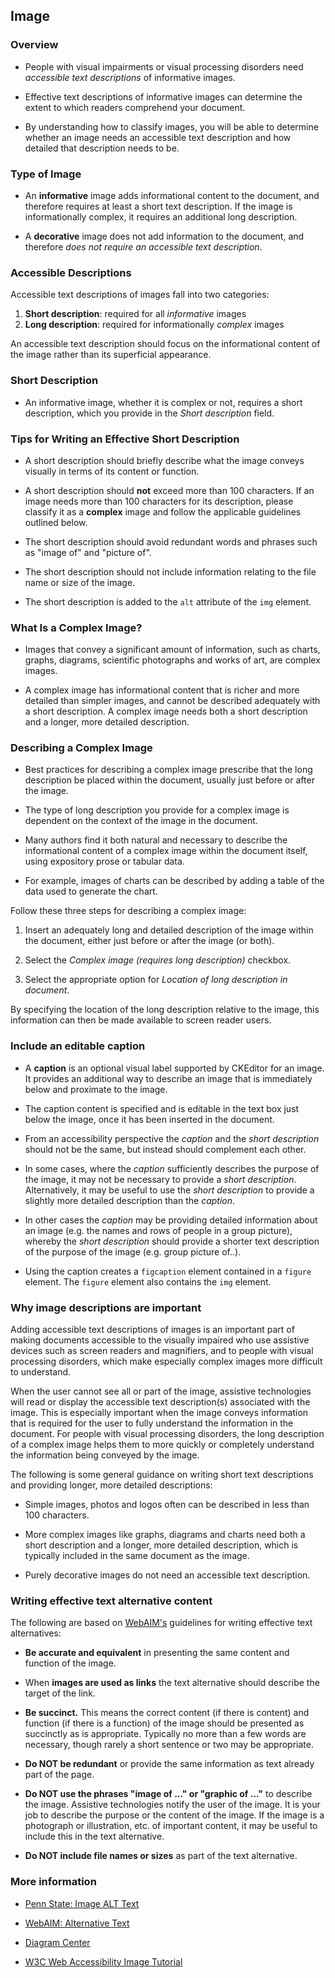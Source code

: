 ## Image

### Overview

* People with visual impairments or visual processing disorders need *accessible text descriptions* of informative images.

* Effective text descriptions of informative images can determine the extent to which readers comprehend your document.

* By understanding how to classify images, you will be able to determine whether an image needs an accessible text description and how detailed that description needs to be.

### Type of Image

* An **informative** image adds informational content to the document, and therefore requires at least a short text description. If the image is informationally complex, it requires an additional long description.

* A **decorative** image does not add information to the document, and therefore *does not require an accessible text description*.

### Accessible Descriptions

Accessible text descriptions of images fall into two categories:

1. **Short description**: required for all *informative* images
1. **Long description**: required for informationally *complex* images

An accessible text description should focus on the informational content of the image rather than its superficial appearance.

### Short Description

* An informative image, whether it is complex or not, requires a short description, which you provide in the *Short description* field.

### Tips for Writing an Effective Short Description

* A short description should briefly describe what the image conveys visually in terms of its content or function.

* A short description should **not** exceed more than 100 characters. If an image needs more than 100 characters for its description, please classify it as a **complex** image and follow the applicable guidelines outlined below.

* The short description should avoid redundant words and phrases such as "image of" and "picture of".

* The short description should not include information relating to the file name or size of the image.

* The short description is added to the `alt` attribute of the `img` element.

### What Is a Complex Image?

* Images that convey a significant amount of information, such as charts, graphs, diagrams, scientific photographs and works of art, are complex images.

* A complex image has informational content that is richer and more detailed than simpler images, and cannot be described adequately with a short description. A complex image needs both a short description and a longer, more detailed description.

### Describing a Complex Image

* Best practices for describing a complex image prescribe that the long description be placed within the document, usually just before or after the image.

* The type of long description you provide for a complex image is dependent on the context of the image in the document.

* Many authors find it both natural and necessary to describe the informational content of a complex image within the document itself, using expository prose or tabular data.

* For example, images of charts can be described by adding a table of the data used to generate the chart.

Follow these three steps for describing a complex image:

1. Insert an adequately long and detailed description of the image within the document, either just before or after the image (or both).

1. Select the *Complex image (requires long description)* checkbox.

1. Select the appropriate option for *Location of long description in document*.

By specifying the location of the long description relative to the image, this information can then be made available to screen reader users.

### Include an editable caption

* A **caption** is an optional visual label supported by CKEditor for an image. It provides an additional way to describe an image that is immediately below and proximate to the image.

* The caption content is specified and is editable in the text box just below the image, once it has been inserted in the document.

* From an accessibility perspective the *caption* and the *short description* should not be the same, but instead should complement each other.

* In some cases, where the *caption* sufficiently describes the purpose of the image, it may not be necessary to provide a *short description*. Alternatively, it may be useful to use the *short description* to provide a slightly more detailed description than the *caption*.

* In other cases the *caption* may be providing detailed information about an image (e.g. the names and rows of people in a group picture), whereby the *short description* should provide a shorter text description of the purpose of the image (e.g. group picture of..).

* Using the caption creates a `figcaption` element contained in a `figure` element.  The `figure` element also contains the `img` element.

### Why image descriptions are important

Adding accessible text descriptions of images is an important part of making documents accessible to the visually impaired who use assistive devices such as screen readers and magnifiers, and to people with visual processing disorders, which make especially complex images more difficult to understand.

When the user cannot see all or part of the image, assistive technologies will read or display the accessible text description(s) associated with the image. This is especially important when the image conveys information that is required for the user to fully understand the information in the document. For people with visual processing disorders, the long description of a complex image helps them to more quickly or completely understand the information being conveyed by the image.

The following is some general guidance on writing short text descriptions and providing longer, more detailed descriptions:

* Simple images, photos and logos often can be described in less than 100 characters.

* More complex images like graphs, diagrams and charts need both a short description and a longer, more detailed description, which is typically included in the same document as the image.

* Purely decorative images do not need an accessible text description.

### Writing effective text alternative content

The following are based on <a href="https://webaim.org/">WebAIM's</a> guidelines for writing effective text alternatives:

* **Be accurate and equivalent** in presenting the same content and function of the image.

* When **images are used as links** the text alternative should describe the target of the link.

* **Be succinct.** This means the correct content (if there is content) and function (if there is a function) of the image should be presented as succinctly as is appropriate. Typically no more than a few words are necessary, though rarely a short sentence or two may be appropriate.

* **Do NOT be redundant** or provide the same information as text already part of the page.

* **Do NOT use the phrases "image of ..." or "graphic of ..."** to describe the image. Assistive technologies notify the user of the image.  It is your job to describe the purpose or the content of the image.  If the image is a photograph or illustration, etc. of important content, it may be useful to include this in the text alternative.

* **Do NOT include file names or sizes** as part of the text alternative.

### More information

* <a href="http://accessibility.psu.edu/images/alttext/" target="_resource">Penn State: Image ALT Text</a>

* <a href="https://webaim.org/techniques/alttext/" target="_resource">WebAIM: Alternative Text</a>

* <a href="http://diagramcenter.org/" target="_resource">Diagram Center</a>

* <a href="https://www.w3.org/WAI/tutorials/images/">W3C Web Accessibility Image Tutorial</a>

